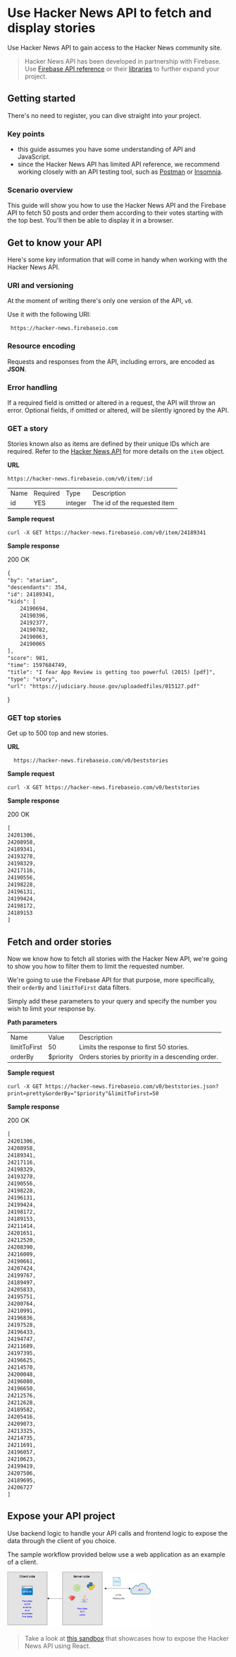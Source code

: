 # Use Hacker News API to fetch and display stories #
Use Hacker News API to gain access to the Hacker News community site.

> Hacker News API has been developed in partnership with Firebase. Use [Firebase  API reference](https://firebase.google.com/docs/reference/js) or their [libraries](https://firebase.google.com/docs/libraries/) to further expand your project.

## Getting started

There's no need to register, you can dive straight into your project.

### Key points
- this guide assumes you have some understanding of API and JavaScript.
- since the Hacker News API has limited API reference, we recommend working closely with an API testing tool, such as [Postman](https://www.postman.com/) or [Insomnia](https://insomnia.rest/).

### Scenario overview
This guide will show you how to use the Hacker News API and the Firebase API to fetch 50 posts and order them according to their votes starting with the top best. You'll then be able to display it in a browser.

## Get to know your API

Here's some key information that will come in handy when working with the Hacker News API.

### URI and versioning

At the moment of writing there's only one version of the API, `v0`.

Use it with the following URI:

     https://hacker-news.firebaseio.com   

### Resource encoding
Requests and responses from the API, including errors, are encoded as **JSON**.

### Error handling
If a required field is omitted or altered in a request, the API will throw an error. Optional fields, if omitted or altered, will be silently ignored by the API. 


### GET a story

Stories known also as items are defined by their unique IDs which are required. Refer to the [Hacker News API](https://github.com/HackerNews/API) for more details on the `item` object. 

**URL**

    https://hacker-news.firebaseio.com/v0/item/:id


<table>
<tr>
<td>Name</td>
<td>Required</td>
<td>Type</td>
<td>Description</td>
</tr>
<tr>
<td>id</td>
<td>YES</td>
<td>integer</td>
<td>The id of the requested item</td>
</tr>
</table>

**Sample request**

    curl -X GET https://hacker-news.firebaseio.com/v0/item/24189341 

**Sample response**

200 OK

    {
    "by": "atarian",
    "descendants": 354,
    "id": 24189341,
    "kids": [
        24190694,
        24190396,
        24192377,
        24190782,
        24190063,
        24190065
    ],
    "score": 981,
    "time": 1597684749,
    "title": "I fear App Review is getting too powerful (2015) [pdf]",
    "type": "story",
    "url": "https://judiciary.house.gov/uploadedfiles/015127.pdf"
}

### GET top stories

Get up to 500 top and new stories.

**URL**


      https://hacker-news.firebaseio.com/v0/beststories


**Sample request**

    curl -X GET https://hacker-news.firebaseio.com/v0/beststories

**Sample response**

200 OK

    [
    24201306,
    24208958,
    24189341,
    24193278,
    24198329,
    24217116,
    24190556,
    24198228,
    24196131,
    24199424,
    24198172,
    24189153  
    ]

## Fetch and order stories

Now we know how to fetch all stories with the Hacker New API, we're going to show you how to filter them to limit the requested number.

We're going to use the Firebase API for that purpose, more specifically, their `orderBy` and `limitToFirst` data filters.

Simply add these parameters to your query and specify the number you wish to limit your response by.

**Path parameters**
<table>
<tr>
<td>Name</td>
<td>Value</td>
<td>Description</td>
</tr>
<tr>
<td>limitToFirst</td>
<td>50</td>
<td>Limits the response to first 50 stories.</td>
</tr>
<tr>
<td>orderBy</td>
<td>$priority</td>
<td>Orders stories by priority in a descending order.</td>
</tr>
</table>

**Sample request**


    curl -X GET https://hacker-news.firebaseio.com/v0/beststories.json?print=pretty&orderBy="$priority"&limitToFirst=50


**Sample response**

200 OK

    [
    24201306,
    24208958,
    24189341,
    24217116,
    24198329,
    24193278,
    24190556,
    24198228,
    24196131,
    24199424,
    24198172,
    24189153,
    24211414,
    24201651,
    24212520,
    24208390,
    24216009,
    24190661,
    24207424,
    24199767,
    24189497,
    24205833,
    24195751,
    24200764,
    24210991,
    24196836,
    24197528,
    24196433,
    24194747,
    24211689,
    24197395,
    24196625,
    24214570,
    24200048,
    24196080,
    24196650,
    24212576,
    24212628,
    24189582,
    24205416,
    24209073,
    24213325,
    24214735,
    24211691,
    24196057,
    24210623,
    24199419,
    24207506,
    24189695,
    24206727
    ]


##  Expose your API project 

Use backend logic to handle your API calls and frontend logic to expose the data through the client of you choice. 

The sample workflow provided below use a web application as an example of a client.

![api-architecture](/img/api.png)

> Take a look at [this sandbox](https://codesandbox.io/s/hackernews-top-10-posts-h73km?from-embed=&file=/src/index.js:0-1462) that showcases how to expose the Hacker News API using React.

